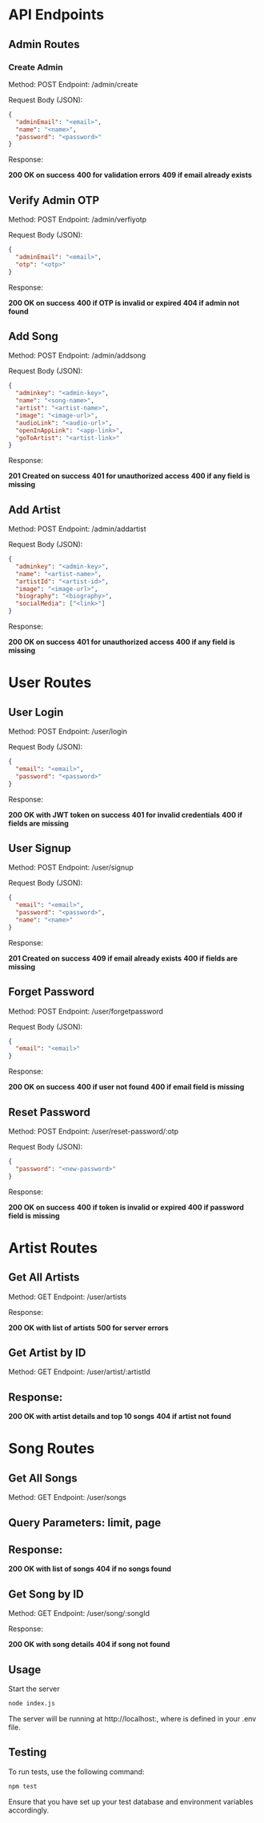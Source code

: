 # API Endpoints

## Admin Routes

### Create Admin

Method: POST
Endpoint: /admin/create

Request Body (JSON):

```json
{
  "adminEmail": "<email>",
  "name": "<name>",
  "password": "<password>"
}
```

Response:

**200 OK on success**
**400 for validation errors**
**409 if email already exists**

## Verify Admin OTP

Method: POST
Endpoint: /admin/verfiyotp

Request Body (JSON):

```json
{
  "adminEmail": "<email>",
  "otp": "<otp>"
}
```

Response:

**200 OK on success**
**400 if OTP is invalid or expired**
**404 if admin not found**

## Add Song

Method: POST
Endpoint: /admin/addsong

Request Body (JSON):

```json
{
  "adminkey": "<admin-key>",
  "name": "<song-name>",
  "artist": "<artist-name>",
  "image": "<image-url>",
  "audioLink": "<audio-url>",
  "openInAppLink": "<app-link>",
  "goToArtist": "<artist-link>"
}
```

Response:

**201 Created on success**
**401 for unauthorized access**
**400 if any field is missing**

## Add Artist

Method: POST
Endpoint: /admin/addartist

Request Body (JSON):

```json
{
  "adminkey": "<admin-key>",
  "name": "<artist-name>",
  "artistId": "<artist-id>",
  "image": "<image-url>",
  "biography": "<biography>",
  "socialMedia": ["<link>"]
}
```

Response:

**200 OK on success**
**401 for unauthorized access**
**400 if any field is missing**

# User Routes

## User Login

Method: POST
Endpoint: /user/login

Request Body (JSON):

```json
{
  "email": "<email>",
  "password": "<password>"
}
```

Response:

**200 OK with JWT token on success**
**401 for invalid credentials**
**400 if fields are missing**

## User Signup

Method: POST
Endpoint: /user/signup

Request Body (JSON):

```json
{
  "email": "<email>",
  "password": "<password>",
  "name": "<name>"
}
```

Response:

**201 Created on success**
**409 if email already exists**
**400 if fields are missing**

## Forget Password

Method: POST
Endpoint: /user/forgetpassword

Request Body (JSON):

```json
{
  "email": "<email>"
}
```

Response:

**200 OK on success**
**400 if user not found**
**400 if email field is missing**

## Reset Password

Method: POST
Endpoint: /user/reset-password/:otp

Request Body (JSON):

```json
{
  "password": "<new-password>"
}
```

Response:

**200 OK on success**
**400 if token is invalid or expired**
**400 if password field is missing**

# Artist Routes

## Get All Artists

Method: GET
Endpoint: /user/artists

Response:

**200 OK with list of artists**
**500 for server errors**

## Get Artist by ID

Method: GET
Endpoint: /user/artist/:artistId

## Response:

**200 OK with artist details and top 10 songs**
**404 if artist not found**

# Song Routes

## Get All Songs

Method: GET
Endpoint: /user/songs

## Query Parameters: limit, page

## Response:

**200 OK with list of songs**
**404 if no songs found**

## Get Song by ID

Method: GET
Endpoint: /user/song/:songId

Response:

**200 OK with song details**
**404 if song not found**

## Usage

Start the server

```bash
node index.js
```

The server will be running at http://localhost:<PORT>, where <PORT> is defined in your .env file.

## Testing

To run tests, use the following command:

```bash
npm test
```

Ensure that you have set up your test database and environment variables accordingly.

